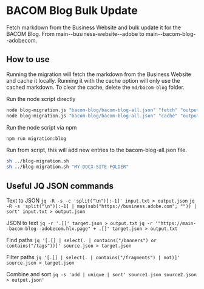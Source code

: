 # BACOM Blog Bulk Update

Fetch markdown from the Business Website and bulk update it for the BACOM Blog.
From main--business-website--adobe to main--bacom-blog--adobecom.

## How to use
Running the migration will fetch the markdown from the Business Website and cache it locally.
Running it with the cache option will only use the cached markdown.
To clear the cache, delete the `md/bacom-blog` folder.

Run the node script directly

```bash
node blog-migration.js "bacom-blog/bacom-blog-all.json" "fetch" "output"
node blog-migration.js "bacom-blog/bacom-blog-all.json" "cache" "output"
```

Run the node script via npm

```bash
npm run migration:blog
```

Run from script, this will add new entries to the bacom-blog-all.json file.
```bash
sh ../blog-migration.sh
sh ../blog-migration.sh "MY-DOCX-SITE-FOLDER"
```
## Useful JQ JSON commands

Text to JSON
`jq -R -s -c 'split("\n")[:-1]' input.txt > output.json`
`jq -R -s 'split("\n")[:-1] | map(sub("https://business.adobe.com"; "")) | sort' input.txt > output.json`

JSON to text
`jq -r '.[]' target.json > output.txt`
`jq -r '"https://main--bacom-blog--adobecom.hlx.page" + .[]' target.json > output.txt`

Find paths
`jq '[.[] | select(. | contains("/banners") or contains("/tags"))]' source.json > target.json`

Filter paths
`jq '[.[] | select(. | contains("/fragments") | not)]' source.json > target.json`

Combine and sort
`jq -s 'add | unique | sort' source1.json source2.json > output.json'`
